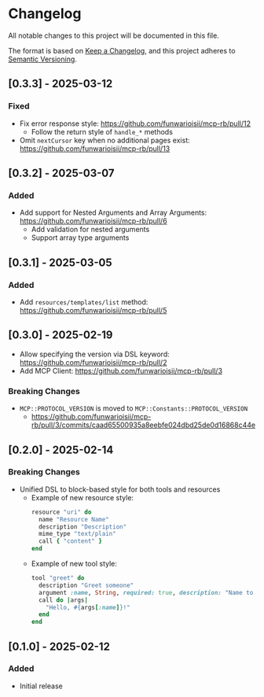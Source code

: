 # Changelog

All notable changes to this project will be documented in this file.

The format is based on [Keep a Changelog](https://keepachangelog.com/en/1.0.0/),
and this project adheres to [Semantic Versioning](https://semver.org/spec/v2.0.0.html).

## [0.3.3] - 2025-03-12

### Fixed
- Fix error response style: https://github.com/funwarioisii/mcp-rb/pull/12
  - Follow the return style of `handle_*` methods
- Omit `nextCursor` key when no additional pages exist: https://github.com/funwarioisii/mcp-rb/pull/13

## [0.3.2] - 2025-03-07

### Added
- Add support for Nested Arguments and Array Arguments: https://github.com/funwarioisii/mcp-rb/pull/6
  - Add validation for nested arguments
  - Support array type arguments

## [0.3.1] - 2025-03-05

### Added
- Add `resources/templates/list` method: https://github.com/funwarioisii/mcp-rb/pull/5

## [0.3.0] - 2025-02-19

- Allow specifying the version via DSL keyword: https://github.com/funwarioisii/mcp-rb/pull/2
- Add MCP Client: https://github.com/funwarioisii/mcp-rb/pull/3

### Breaking Changes
- `MCP::PROTOCOL_VERSION` is moved to `MCP::Constants::PROTOCOL_VERSION`
  - https://github.com/funwarioisii/mcp-rb/pull/3/commits/caad65500935a8eebfe024dbd25de0d16868c44e

## [0.2.0] - 2025-02-14

### Breaking Changes
- Unified DSL to block-based style for both tools and resources
  - Example of new resource style:
    ```ruby
    resource "uri" do
      name "Resource Name"
      description "Description"
      mime_type "text/plain"
      call { "content" }
    end
    ```
  - Example of new tool style:
    ```ruby
    tool "greet" do
      description "Greet someone"
      argument :name, String, required: true, description: "Name to greet"
      call do |args|
        "Hello, #{args[:name]}!"
      end
    end
    ```

## [0.1.0] - 2025-02-12

### Added
- Initial release
